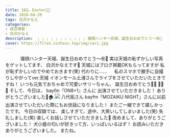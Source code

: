 ```yaml
---
title: 162。Easter🐰🐣
date: 2018-04-26
tags: 白沢かなえ
categories: 
- 成员博客
- 白沢かなえ
description:  ; ; ; ; ; ; ; ; ; ; ; 寝顔ハンター天城、誕生日おめでとう〜㊗️🌸         実は天城の恥ずかしい写真をゲットしてます、 白沢かなえです🌷   天城にはブログ掲載...
cover: https://files.zzzhxxx.top/img/sari.jpg 
---
```


            寝顔ハンター天城、誕生日おめでとう〜㊗️🌸         実は天城の恥ずかしい写真をゲットしてます、 白沢かなえです🌷   天城にはブログ掲載OKもらってますが 私が恥ずかしいのでやめておきます(笑)            代わりに……      私のスマホで勝手に自撮りしやがってver.天城     イオンモール土浦さんでライブをさせていただいたときですね！               いつも元気でおちゃめで可愛いサリーちゃん、 誕生日おめでとう🎂🎈                  🌷🌷🌷               そして、今日は、    bayfm『ON8+1』さんに 出演させていただきました！  ありがとうございました🐶🏠    ![](https://files.zzzhxxx.top/img/71b717b2cff34debfd05dcff4f194-01.jpg)    八代拓さん  bayfm「MOZAIKU NIGHT」さんに以前出演させていただいた際にもお世話になりました！  またご一緒できて嬉しかったです。        今日の収録では、 楽しすぎて、途中、大笑いしてしまいました(笑)  失礼しました(笑)       楽しくお話しさせていただきました🌸 改めまして、ありがとうございました！         犬小屋の匂いが好きって方、いっぱいいるはず！                    お読みいただきありがとうございました。   またね。



